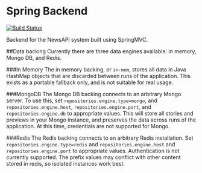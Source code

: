 Spring Backend
==========

[![Build Status](https://travis-ci.org/kedean/NewsAPI-Backend-Spring.svg)](https://travis-ci.org/kedean/NewsAPI-Backend-Spring)

Backend for the NewsAPI system built using SpringMVC.

##Data backing
Currently there are three data engines available: in memory, Mongo DB, and Redis.

###In Memory
The in memory backing, or ```in-mem```, stores all data in Java HashMap objects that are discarded between runs of the application. This exists as a portable fallback only, and is not suitable for real usage.

###MongoDB
The Mongo DB backing connects to an arbitrary Mongo server. To use this, set ```repositories.engine.type=mongo```, and ```repositories.engine.host```, ```repositories.engine.port```, and ```repositories.engine.db``` to appropriate values. This will store all stories and previews in your Mongo instance, and preserves the data across runs of the application. At this time, credentials are not supported for Mongo.

###Redis
The Redis backing connects to an arbitrary Redis installation. Set ```repositories.engine.type=redis``` and ```repositories.engine.host``` and ```repositories.engine.port``` to appropriate values. Authentication is not currently supported. The prefix values may conflict with other content stored in redis, so isolated instances work best.
